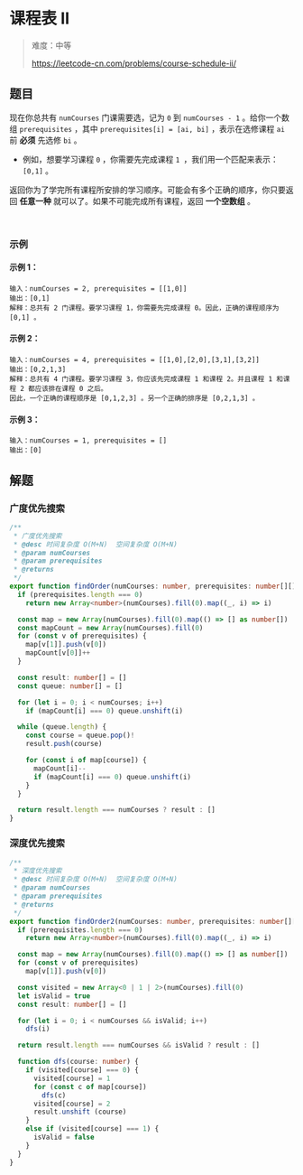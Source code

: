 # 课程表 II

> 难度：中等
>
> https://leetcode-cn.com/problems/course-schedule-ii/

## 题目


现在你总共有 `numCourses` 门课需要选，记为 `0` 到 `numCourses - 1` 。给你一个数组 `prerequisites` ，其中 `prerequisites[i] = [ai, bi]` ，表示在选修课程 `ai` 前 **必须** 先选修 `bi` 。

- 例如，想要学习课程 `0` ，你需要先完成课程 `1 `，我们用一个匹配来表示：`[0,1]` 。

返回你为了学完所有课程所安排的学习顺序。可能会有多个正确的顺序，你只要返回 **任意一种** 就可以了。如果不可能完成所有课程，返回 **一个空数组** 。

 
### 示例

#### 示例 1：

```
输入：numCourses = 2, prerequisites = [[1,0]]
输出：[0,1]
解释：总共有 2 门课程。要学习课程 1，你需要先完成课程 0。因此，正确的课程顺序为 [0,1] 。
```

#### 示例 2：

```
输入：numCourses = 4, prerequisites = [[1,0],[2,0],[3,1],[3,2]]
输出：[0,2,1,3]
解释：总共有 4 门课程。要学习课程 3，你应该先完成课程 1 和课程 2。并且课程 1 和课程 2 都应该排在课程 0 之后。
因此，一个正确的课程顺序是 [0,1,2,3] 。另一个正确的排序是 [0,2,1,3] 。
```

#### 示例 3：

```
输入：numCourses = 1, prerequisites = []
输出：[0]
```

## 解题

### 广度优先搜索

```typescript
/**
 * 广度优先搜索
 * @desc 时间复杂度 O(M+N)  空间复杂度 O(M+N)
 * @param numCourses
 * @param prerequisites
 * @returns
 */
export function findOrder(numCourses: number, prerequisites: number[][]): number[] {
  if (prerequisites.length === 0)
    return new Array<number>(numCourses).fill(0).map((_, i) => i)

  const map = new Array(numCourses).fill(0).map(() => [] as number[])
  const mapCount = new Array(numCourses).fill(0)
  for (const v of prerequisites) {
    map[v[1]].push(v[0])
    mapCount[v[0]]++
  }

  const result: number[] = []
  const queue: number[] = []

  for (let i = 0; i < numCourses; i++)
    if (mapCount[i] === 0) queue.unshift(i)

  while (queue.length) {
    const course = queue.pop()!
    result.push(course)

    for (const i of map[course]) {
      mapCount[i]--
      if (mapCount[i] === 0) queue.unshift(i)
    }
  }

  return result.length === numCourses ? result : []
}
```

### 深度优先搜索

```typescript
/**
 * 深度优先搜索
 * @desc 时间复杂度 O(M+N)  空间复杂度 O(M+N)
 * @param numCourses
 * @param prerequisites
 * @returns
 */
export function findOrder2(numCourses: number, prerequisites: number[][]): number[] {
  if (prerequisites.length === 0)
    return new Array<number>(numCourses).fill(0).map((_, i) => i)

  const map = new Array(numCourses).fill(0).map(() => [] as number[])
  for (const v of prerequisites)
    map[v[1]].push(v[0])

  const visited = new Array<0 | 1 | 2>(numCourses).fill(0)
  let isValid = true
  const result: number[] = []

  for (let i = 0; i < numCourses && isValid; i++)
    dfs(i)

  return result.length === numCourses && isValid ? result : []

  function dfs(course: number) {
    if (visited[course] === 0) {
      visited[course] = 1
      for (const c of map[course])
        dfs(c)
      visited[course] = 2
      result.unshift (course)
    }
    else if (visited[course] === 1) {
      isValid = false
    }
  }
}
```